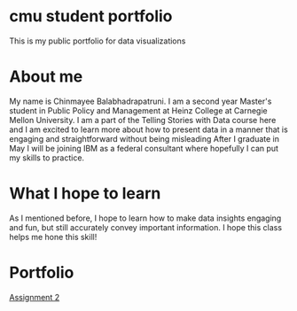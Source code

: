 # cmu student portfolio
This is my public portfolio for data visualizations 

# About me
My name is Chinmayee Balabhadrapatruni. I am a second year Master's student in Public Policy and Management at Heinz College at Carnegie Mellon University. 
I am a part of the Telling Stories with Data course here and I am excited to learn more about how to present data in a manner that is engaging and straightforward without being misleading
After I graduate in May I will be joining IBM as a federal consultant where hopefully I can put my skills to practice. 

# What I hope to learn
As I mentioned before, I hope to learn how to make data insights engaging and fun, but still accurately convey important information. I hope this class helps me hone this skill!

# Portfolio
[Assignment 2](/datavizassignment2.md) 

